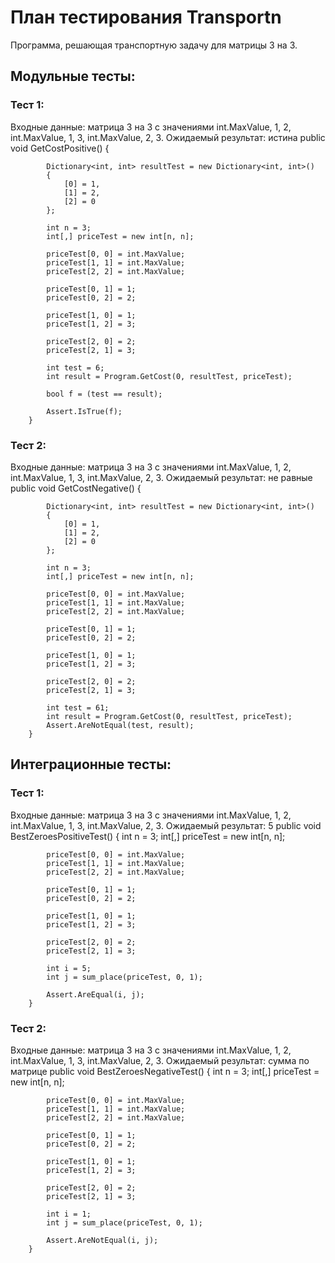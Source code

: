 # План тестирования Transportn
Программа, решающая транспортную задачу для матрицы 3 на 3.
## Модульные тесты: 
### Тест 1:
Входные данные: матрица 3 на 3 с значениями int.MaxValue, 1, 2, int.MaxValue, 1, 3, int.MaxValue, 2, 3.
Ожидаемый результат: истина
public void GetCostPositive()
        {

            Dictionary<int, int> resultTest = new Dictionary<int, int>()
            {
                [0] = 1,
                [1] = 2,
                [2] = 0
            };

            int n = 3;
            int[,] priceTest = new int[n, n];

            priceTest[0, 0] = int.MaxValue;
            priceTest[1, 1] = int.MaxValue;
            priceTest[2, 2] = int.MaxValue;

            priceTest[0, 1] = 1;
            priceTest[0, 2] = 2;

            priceTest[1, 0] = 1;
            priceTest[1, 2] = 3;

            priceTest[2, 0] = 2;
            priceTest[2, 1] = 3;

            int test = 6;
            int result = Program.GetCost(0, resultTest, priceTest);

            bool f = (test == result);

            Assert.IsTrue(f);
        }

### Тест 2:
Входные данные: матрица 3 на 3 с значениями int.MaxValue, 1, 2, int.MaxValue, 1, 3, int.MaxValue, 2, 3.
Ожидаемый результат: не равные
public void GetCostNegative()
        {

            Dictionary<int, int> resultTest = new Dictionary<int, int>()
            {
                [0] = 1,
                [1] = 2,
                [2] = 0
            };

            int n = 3;
            int[,] priceTest = new int[n, n];

            priceTest[0, 0] = int.MaxValue;
            priceTest[1, 1] = int.MaxValue;
            priceTest[2, 2] = int.MaxValue;

            priceTest[0, 1] = 1;
            priceTest[0, 2] = 2;

            priceTest[1, 0] = 1;
            priceTest[1, 2] = 3;

            priceTest[2, 0] = 2;
            priceTest[2, 1] = 3;

            int test = 61;
            int result = Program.GetCost(0, resultTest, priceTest);
            Assert.AreNotEqual(test, result);
        }
## Интеграционные тесты:
### Тест 1:
Входные данные: матрица 3 на 3 с значениями int.MaxValue, 1, 2, int.MaxValue, 1, 3, int.MaxValue, 2, 3.
Ожидаемый результат: 5
    public void BestZeroesPositiveTest()
        {
            int n = 3;
            int[,] priceTest = new int[n, n];

            priceTest[0, 0] = int.MaxValue;
            priceTest[1, 1] = int.MaxValue;
            priceTest[2, 2] = int.MaxValue;

            priceTest[0, 1] = 1;
            priceTest[0, 2] = 2;

            priceTest[1, 0] = 1;
            priceTest[1, 2] = 3;

            priceTest[2, 0] = 2;
            priceTest[2, 1] = 3;

            int i = 5;
            int j = sum_place(priceTest, 0, 1);

            Assert.AreEqual(i, j);
        }
### Тест 2:
Входные данные: матрица 3 на 3 с значениями int.MaxValue, 1, 2, int.MaxValue, 1, 3, int.MaxValue, 2, 3.
Ожидаемый результат: сумма по матрице
public void BestZeroesNegativeTest()
        {
            int n = 3;
            int[,] priceTest = new int[n, n];

            priceTest[0, 0] = int.MaxValue;
            priceTest[1, 1] = int.MaxValue;
            priceTest[2, 2] = int.MaxValue;

            priceTest[0, 1] = 1;
            priceTest[0, 2] = 2;

            priceTest[1, 0] = 1;
            priceTest[1, 2] = 3;

            priceTest[2, 0] = 2;
            priceTest[2, 1] = 3;

            int i = 1;
            int j = sum_place(priceTest, 0, 1);

            Assert.AreNotEqual(i, j);
        }
